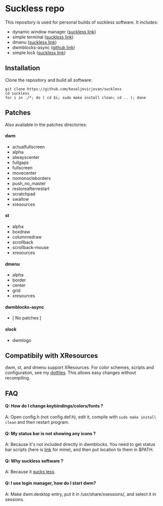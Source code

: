 # Suckless repo

This repository is used for personal builds of suckless software. It includes:

- dynamic window manager ([suckless link](https://dwm.suckless.org)) 
- simple terminal ([suckless link](https://st.suckless.org))
- dmenu ([suckless link](https://tools.suckless.org/dmenu))
- dwmblocks-async ([github link](https://github.com/UtkarshVerma/dwmblocks-async))
- simple lock ([suckless link](https://tools.suckless.org/slock))

## Installation

Clone the repository and build all software:

```
git clone https://github.com/keseljevicjovan/suckless
cd suckless
for i in ./*; do ( cd $i; sudo make install clean; cd .. ); done
```

## Patches

Also available in the patches directories:

#### dwm
 - actualfullscreen 
 - alpha
 - alwayscenter
 - fullgaps
 - fullscreen
 - movecenter
 - nomonocleborders
 - push_no_master
 - restoreafterrestart
 - scratchpad
 - swallow
 - xresources

#### st
 - alpha
 - boxdraw
 - columnredraw
 - scrollback
 - scrollback-mouse
 - xresources

#### dmenu
 - alpha
 - border
 - center
 - grid
 - xresources

#### dwmblocks-async 
  - [ No patches ]

#### slock
 - dwmlogo


## Compatibily with XResources

dwm, st, and dmenu support XResources. For color schemes, scripts and configuration, see my [dotfiles](https://github.com/keseljevicjovan/dotfiles). This allows easy changes without recompiling.


## FAQ

#### Q: How do I change keybindings/colors/fonts ?
A: Open config.h (not config.def.h), edit it, compile with ```sudo make install clean``` and then restart program. 

#### Q: My status bar is not showing any icons ?
A: Because it's not included directly in dwmblocks. You need to get status bar scripts (here is [link](https://github.com/keseljevicjovan/dotfiles/tree/main/.local/bin/statusbar) for mine), and then put location to them in $PATH. 

#### Q: Why suckless software ?
A: Because it [sucks less](https://suckless.org/philosophy/).

#### Q: I use login manager, how do I start dwm?
A: Make dwm.desktop entry, put it in /usr/share/xsessions/, and select it in sessions.
